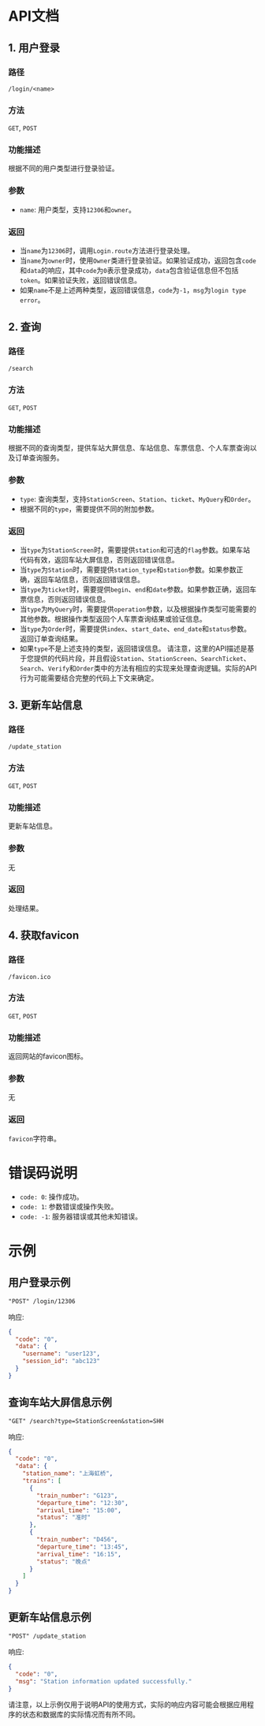 # API文档
## 1. 用户登录
### 路径
`/login/<name>`
### 方法
`GET`, `POST`
### 功能描述
根据不同的用户类型进行登录验证。
### 参数
- `name`: 用户类型，支持`12306`和`owner`。
### 返回
- 当`name`为`12306`时，调用`Login.route`方法进行登录处理。
- 当`name`为`owner`时，使用`Owner`类进行登录验证。如果验证成功，返回包含`code`和`data`的响应，其中`code`为`0`表示登录成功，`data`包含验证信息但不包括`token`。如果验证失败，返回错误信息。
- 如果`name`不是上述两种类型，返回错误信息，`code`为`-1`，`msg`为`login type error`。
## 2. 查询
### 路径
`/search`
### 方法
`GET`, `POST`
### 功能描述
根据不同的查询类型，提供车站大屏信息、车站信息、车票信息、个人车票查询以及订单查询服务。
### 参数
- `type`: 查询类型，支持`StationScreen`、`Station`、`ticket`、`MyQuery`和`Order`。
- 根据不同的`type`，需要提供不同的附加参数。
### 返回
- 当`type`为`StationScreen`时，需要提供`station`和可选的`flag`参数。如果车站代码有效，返回车站大屏信息，否则返回错误信息。
- 当`type`为`Station`时，需要提供`station_type`和`station`参数。如果参数正确，返回车站信息，否则返回错误信息。
- 当`type`为`ticket`时，需要提供`begin`、`end`和`date`参数。如果参数正确，返回车票信息，否则返回错误信息。
- 当`type`为`MyQuery`时，需要提供`operation`参数，以及根据操作类型可能需要的其他参数。根据操作类型返回个人车票查询结果或验证信息。
- 当`type`为`Order`时，需要提供`index`、`start_date`、`end_date`和`status`参数。返回订单查询结果。
- 如果`type`不是上述支持的类型，返回错误信息。
请注意，这里的API描述是基于您提供的代码片段，并且假设`Station`、`StationScreen`、`SearchTicket`、`Search`、`Verify`和`Order`类中的方法有相应的实现来处理查询逻辑。实际的API行为可能需要结合完整的代码上下文来确定。

## 3. 更新车站信息
### 路径
`/update_station`
### 方法
`GET`, `POST`
### 功能描述
更新车站信息。
### 参数
无
### 返回
处理结果。
## 4. 获取favicon
### 路径
`/favicon.ico`
### 方法
`GET`, `POST`
### 功能描述
返回网站的favicon图标。
### 参数
无
### 返回
`favicon`字符串。
# 错误码说明
- `code: 0`: 操作成功。
- `code: 1`: 参数错误或操作失败。
- `code: -1`: 服务器错误或其他未知错误。
# 示例
## 用户登录示例
```text
"POST" /login/12306
```
响应:
```json
{
  "code": "0",
  "data": {
    "username": "user123",
    "session_id": "abc123"
  }
}
```
## 查询车站大屏信息示例
```text
"GET" /search?type=StationScreen&station=SHH
```
响应:
```json
{
  "code": "0",
  "data": {
    "station_name": "上海虹桥",
    "trains": [
      {
        "train_number": "G123",
        "departure_time": "12:30",
        "arrival_time": "15:00",
        "status": "准时"
      },
      {
        "train_number": "D456",
        "departure_time": "13:45",
        "arrival_time": "16:15",
        "status": "晚点"
      }
    ]
  }
}
```
## 更新车站信息示例
```text
"POST" /update_station
```
响应:
```json
{
  "code": "0",
  "msg": "Station information updated successfully."
}
```
请注意，以上示例仅用于说明API的使用方式，实际的响应内容可能会根据应用程序的状态和数据库的实际情况而有所不同。
